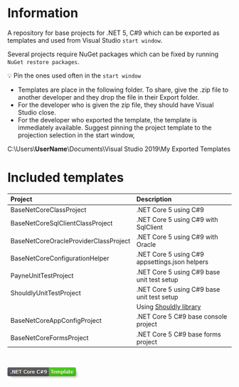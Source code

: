 # Information

A repository for base projects for .NET 5, C#9 which can be exported as templates and used from Visual Studio `start window`.

Several projects require NuGet packages which can be fixed by running `NuGet restore packages`.

:bulb: Pin the ones used often in the `start window`

- Templates are place in the following folder. To share, give the .zip file to another developer and they drop the file in their Export folder.
- For the developer who is given the zip file, they should have Visual Studio close.
- For the developer who exported the template, the template is immediately available. Suggest pinning the project template to the projection selection in the start window,

C:\Users\\**UserName**\\Documents\Visual Studio 2019\My Exported Templates

# Included templates

| Project  |  Description  |
| :---         |  :---  |
| BaseNetCoreClassProject  | .NET Core 5 using C#9   |
| BaseNetCoreSqlClientClassProject  | .NET Core 5 using C#9  with SqlClient |
| BaseNetCoreOracleProviderClassProject  | .NET Core 5 using C#9  with Oracle |
| BaseNetCoreConfigurationHelper  | .NET Core 5 using C#9  appsettings.json helpers |
| PayneUnitTestProject  | .NET Core 5 using C#9  base unit test setup |
| ShouldlyUnitTestProject | .NET Core 5 using C#9  base unit test setup|
|| Using [Shouldly library](https://github.com/shouldly/shouldly/tree/master/documentation) |
| BaseNetCoreAppConfigProject | .NET Core 5 C#9 base console project |
| BaseNetCoreFormsProject | .NET Core 5 C#9 base forms project |



</br>

![image](assets/core_csharp_shield.png)

